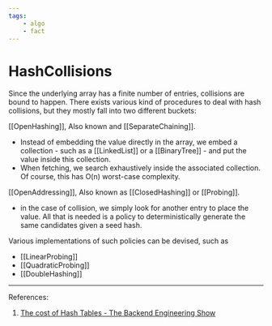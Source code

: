 ```yaml
---
tags:
    - algo
    - fact
---
```


# HashCollisions

Since the underlying array has a finite number of entries, collisions are bound to happen. There exists various kind of procedures to deal with hash collisions, but they mostly fall into two different buckets:

[[OpenHashing]], Also known and [[SeparateChaining]].

* Instead of embedding the value directly in the array, we embed a collection - such as a [[LinkedList]] or a [[BinaryTree]] -  and put the value inside this collection.
* When fetching, we search exhaustively inside the associated collection. Of course, this has O(n) worst-case complexity.

[[OpenAddressing]], Also known as [[ClosedHashing]] or [[Probing]].

* in the case of collision, we simply look for another entry to place the value. All that is needed is a policy to deterministically generate the same candidates given a seed hash.

Various implementations of such policies can be devised, such as

* [[LinearProbing]]
* [[QuadraticProbing]]
* [[DoubleHashing]]

___

References:

1. [The cost of Hash Tables - The Backend Engineering Show](https://www.youtube.com/watch?v=hxdT_QgHUSg)
